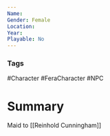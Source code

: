 ```yaml
---
Name: 
Gender: Female
Location: 
Year: 
Playable: No
---
```


### Tags
#Character #FeraCharacter  #NPC 

# Summary

Maid to [[Reinhold Cunningham]]